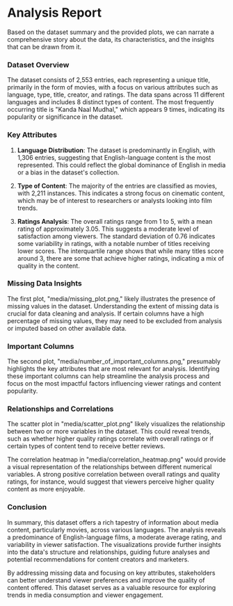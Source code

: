 # Analysis Report

Based on the dataset summary and the provided plots, we can narrate a comprehensive story about the data, its characteristics, and the insights that can be drawn from it.

### Dataset Overview

The dataset consists of 2,553 entries, each representing a unique title, primarily in the form of movies, with a focus on various attributes such as language, type, title, creator, and ratings. The data spans across 11 different languages and includes 8 distinct types of content. The most frequently occurring title is "Kanda Naal Mudhal," which appears 9 times, indicating its popularity or significance in the dataset.

### Key Attributes

1. **Language Distribution**: The dataset is predominantly in English, with 1,306 entries, suggesting that English-language content is the most represented. This could reflect the global dominance of English in media or a bias in the dataset's collection.

2. **Type of Content**: The majority of the entries are classified as movies, with 2,211 instances. This indicates a strong focus on cinematic content, which may be of interest to researchers or analysts looking into film trends.

3. **Ratings Analysis**: The overall ratings range from 1 to 5, with a mean rating of approximately 3.05. This suggests a moderate level of satisfaction among viewers. The standard deviation of 0.76 indicates some variability in ratings, with a notable number of titles receiving lower scores. The interquartile range shows that while many titles score around 3, there are some that achieve higher ratings, indicating a mix of quality in the content.

### Missing Data Insights

The first plot, "media/missing_plot.png," likely illustrates the presence of missing values in the dataset. Understanding the extent of missing data is crucial for data cleaning and analysis. If certain columns have a high percentage of missing values, they may need to be excluded from analysis or imputed based on other available data.

### Important Columns

The second plot, "media/number_of_important_columns.png," presumably highlights the key attributes that are most relevant for analysis. Identifying these important columns can help streamline the analysis process and focus on the most impactful factors influencing viewer ratings and content popularity.

### Relationships and Correlations

The scatter plot in "media/scatter_plot.png" likely visualizes the relationship between two or more variables in the dataset. This could reveal trends, such as whether higher quality ratings correlate with overall ratings or if certain types of content tend to receive better reviews.

The correlation heatmap in "media/correlation_heatmap.png" would provide a visual representation of the relationships between different numerical variables. A strong positive correlation between overall ratings and quality ratings, for instance, would suggest that viewers perceive higher quality content as more enjoyable.

### Conclusion

In summary, this dataset offers a rich tapestry of information about media content, particularly movies, across various languages. The analysis reveals a predominance of English-language films, a moderate average rating, and variability in viewer satisfaction. The visualizations provide further insights into the data's structure and relationships, guiding future analyses and potential recommendations for content creators and marketers. 

By addressing missing data and focusing on key attributes, stakeholders can better understand viewer preferences and improve the quality of content offered. This dataset serves as a valuable resource for exploring trends in media consumption and viewer engagement.